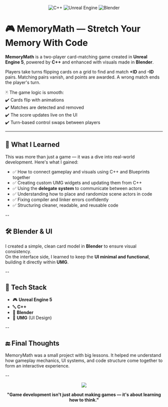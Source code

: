 <!-- Top Visual Showcase -->
<p align="center">
  <img src="https://img.icons8.com/color/96/000000/c-plus-plus-logo.png" alt="C++" />
  <img src="https://img.icons8.com/ios-filled/100/ffffff/unreal-engine.png" alt="Unreal Engine" />
  <img src="https://img.icons8.com/color/96/000000/blender-3d.png" alt="Blender" />
</p>



# 🎮 MemoryMath — Stretch Your Memory With Code

**MemoryMath** is a two-player card-matching game created in **Unreal Engine 5**, powered by **C++** and enhanced with visuals made in **Blender**.

Players take turns flipping cards on a grid to find and match **+ID** and **-ID** pairs. Matching pairs vanish, and points are awarded. A wrong match ends the player's turn.

🃏 The game logic is smooth:  
✔️ Cards flip with animations  
✔️ Matches are detected and removed  
✔️ The score updates live on the UI  
✔️ Turn-based control swaps between players

---

## 🧠 What I Learned

This was more than just a game — it was a dive into real-world development. Here's what I gained:

- ✅ How to connect gameplay and visuals using C++ and Blueprints together  
- ✅ Creating custom UMG widgets and updating them from C++  
- ✅ Using the **delegate system** to communicate between actors  
- ✅ Understanding how to place and randomize scene actors in code  
- ✅ Fixing compiler and linker errors confidently  
- ✅ Structuring cleaner, readable, and reusable code

--

## 🛠 Blender & UI

I created a simple, clean card model in **Blender** to ensure visual consistency.  
On the interface side, I learned to keep the **UI minimal and functional**, building it directly within **UMG**.

--

## 🔧 Tech Stack

- 🎮 **Unreal Engine 5**  
- 🔤 **C++**  
- 📐 **Blender**  
- 🎨 **UMG** (UI Design)

--



## 🔚 Final Thoughts

MemoryMath was a small project with big lessons. It helped me understand how gameplay mechanics, UI systems, and code structure come together to form an interactive experience.

--

<p align="center">
  <img src="https://capsule-render.vercel.app/api?type=waving&color=0:0f2027,50:203a43,100:2c5364&height=200&section=footer&text=Thanks%20for%20visiting!%20🚀&fontSize=30&fontColor=ffffff" />
</p>

<p align="center">
  <b>"Game development isn't just about making games — it's about learning how to think."</b>
</p>
